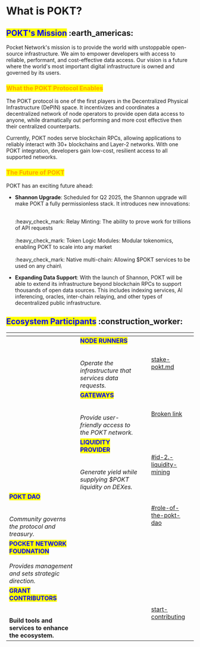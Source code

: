 # What is POKT?

## <mark style="color:blue;">POKT's Mission</mark> :earth\_americas:

Pocket Network's mission is to provide the world with unstoppable open-source infrastructure. We aim to empower developers with access to reliable, performant, and cost-effective data access. Our vision is a future where the world's most important digital infrastructure is owned and governed by its users.

### <mark style="color:orange;">What the POKT Protocol Enables</mark>

The POKT protocol is one of the first players in the Decentralized Physical Infrastructure (DePIN) space. It incentivizes and coordinates a decentralized network of node operators to provide open data access to anyone, while dramatically out performing and more cost effective then their centralized counterparts.

Currently, POKT nodes serve blockchain RPCs, allowing applications to reliably interact with 30+ blockchains and Layer-2 networks. With one POKT integration, developers gain low-cost, resilient access to all supported networks.

### <mark style="color:orange;">The Future of POKT</mark>

POKT has an exciting future ahead:

*   **Shannon Upgrade**: Scheduled for Q2 2025, the Shannon upgrade will make POKT a fully permissionless stack. It introduces new innovations:

    \
    :heavy\_check\_mark: Relay Minting: The ability to prove work for trillions of API requests\
    \
    :heavy\_check\_mark: Token Logic Modules: Modular tokenomics, enabling POKT to scale into any market\
    \
    :heavy\_check\_mark: Native multi-chain: Allowing $POKT services to be used on any chain\

* **Expanding Data Support**: With the launch of Shannon, POKT will be able to extend its infrastructure beyond blockchain RPCs to support thousands of open data sources. This includes indexing services, AI inferencing, oracles, inter-chain relaying, and other types of decentralized public infrastructure.

## <mark style="color:blue;">Ecosystem Participants</mark> :construction\_worker:

<table data-view="cards"><thead><tr><th></th><th></th><th></th><th data-hidden data-card-target data-type="content-ref"></th></tr></thead><tbody><tr><td></td><td><mark style="color:blue;"><strong>NODE RUNNERS</strong></mark><br><br><br><em>Operate the infrastructure that services data requests.</em></td><td></td><td><a href="welcome/usdpokt-token/pokt-rewards/stake-pokt.md">stake-pokt.md</a></td></tr><tr><td></td><td><mark style="color:blue;"><strong>GATEWAYS</strong></mark><br><br><br><em>Provide user-friendly access to the POKT network.</em></td><td></td><td><a href="broken-reference">Broken link</a></td></tr><tr><td></td><td><mark style="color:blue;"><strong>LIQUIDITY PROVIDER</strong></mark><br><br><br><em>Generate yield while supplying $POKT liquidity on DEXes.</em></td><td></td><td><a href="welcome/usdpokt-token/pokt-rewards/#id-2.-liquidity-mining">#id-2.-liquidity-mining</a></td></tr><tr><td><mark style="color:blue;"><strong>POKT DAO</strong></mark><br><br><br><em>Community governs the protocol and treasury.</em></td><td></td><td></td><td><a href="community/dao-os.md#role-of-the-pokt-dao">#role-of-the-pokt-dao</a></td></tr><tr><td><mark style="color:blue;"><strong>POCKET NETWORK FOUDNATION</strong></mark><br><br><em>Provides management and sets strategic direction.</em></td><td></td><td></td><td></td></tr><tr><td><mark style="color:blue;"><strong>GRANT CONTRIBUTORS</strong></mark><br><br><br><strong>Build tools and services to enhance the ecosystem.</strong></td><td></td><td></td><td><a href="community/start-contributing/">start-contributing</a></td></tr></tbody></table>

